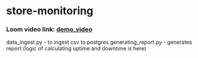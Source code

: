 # store-monitoring

### Loom video link: [demo_video](https://www.loom.com/share/a8a7693c75de4b4ca54342a2f99090c4)


data_ingest.py - to ingest csv to postgres
generating_report.py - generates report (logic of calculating uptime and downtime is here)
